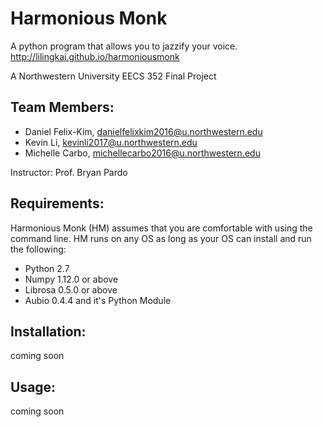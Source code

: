 # Harmonious Monk
A python program that allows you to jazzify your voice.
http://lilingkai.github.io/harmoniousmonk

A Northwestern University EECS 352 Final Project

## Team Members:
+ Daniel Felix-Kim, danielfelixkim2016@u.northwestern.edu
+ Kevin Li, kevinli2017@u.northwestern.edu
+ Michelle Carbo, michellecarbo2016@u.northwestern.edu

Instructor: Prof. Bryan Pardo

## Requirements:
Harmonious Monk (HM) assumes that you are comfortable with using the command line. HM runs on any OS as long as your OS can install and run the following:
+ Python 2.7
+ Numpy 1.12.0 or above
+ Librosa 0.5.0 or above
+ Aubio 0.4.4 and it's Python Module

## Installation:
coming soon

## Usage: 
coming soon



